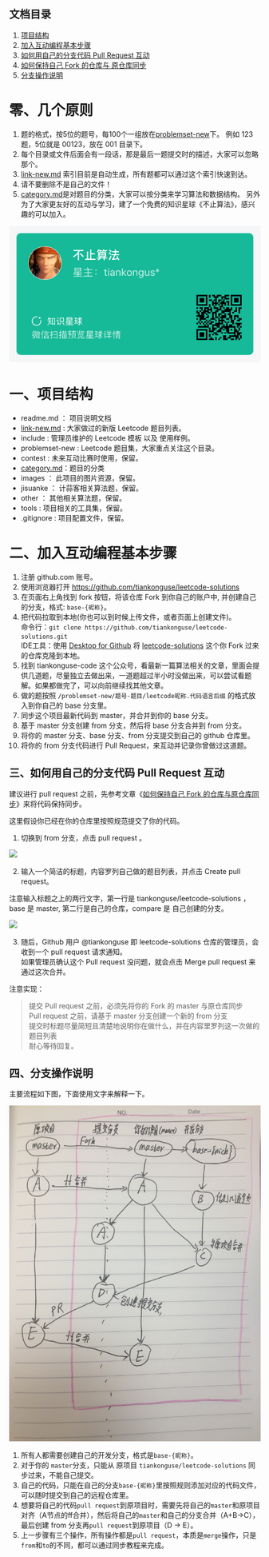 ## 文档目录


1. [项目结构](#一项目结构)  
2. [加入互动编程基本步骤](#二加入互动编程基本步骤)
3. [如何用自己的分支代码 Pull Request 互动](#三如何用自己的分支代码-pull-request-互动)
4. [如何保持自己 Fork 的仓库与 原仓库同步](#四如何保持自己-fork-的仓库与-原仓库同步)
5. [分支操作说明](#五分支操作说明)


# 零、几个原则  


1. 题的格式，按5位的题号，每100个一组放在[problemset-new](./problemset-new)下。 例如 123 题，5位就是 00123，放在 001 目录下。  
2. 每个目录或文件后面会有一段话，那是最后一题提交时的描述，大家可以忽略那个。  
3. [link-new.md](link-new.md) 索引目前是自动生成，所有题都可以通过这个索引快速到达。  
4. 请不要删除不是自己的文件！
5. [category.md](category.md)是对题目的分类，大家可以按分类来学习算法和数据结构。
   另外为了大家更友好的互动与学习，建了一个免费的知识星球《不止算法》，感兴趣的可以加入。  


![](/images/zhishixingqiu.jpg)


# 一、项目结构


* readme.md ： 项目说明文档
* [link-new.md](link-new.md) : 大家做过的新版 Leetcode  题目列表。  
* include : 管理员维护的 Leetcode 模板 以及 使用样例。  
* problemset-new : Leetcode 题目集，大家重点关注这个目录。   
* contest : 未来互动比赛时使用，保留。  
* [category.md](category.md)：题目的分类  
* images ： 此项目的图片资源，保留。  
* jisuanke ： 计蒜客相关算法题，保留。  
* other ： 其他相关算法题，保留。  
* tools : 项目相关的工具集，保留。  
* .gitignore : 项目配置文件，保留。    




# 二、加入互动编程基本步骤


1. 注册 github.com 账号。  
2. 使用浏览器打开 https://github.com/tiankonguse/leetcode-solutions  
3. 在页面右上角找到 fork 按钮，将该仓库 Fork 到你自己的账户中, 并创建自己的分支，格式: `base-{昵称}`。  
4. 把代码拉取到本地(你也可以到时候上传文件，或者页面上创建文件)。  
   命令行：`git clone https://github.com/tiankonguse/leetcode-solutions.git`  
   IDE工具：使用 [Desktop for Github](https://desktop.github.com/) 将 [leetcode-solutions](https://github.com/tiankonguse/leetcode-solutions.git) 这个你 Fork 过来的仓库克隆到本地。  
5. 找到 tiankonguse-code 这个公众号，看最新一篇算法相关的文章，里面会提供几道题，尽量独立去做出来，一道题超过半小时没做出来，可以尝试看题解。如果都做完了，可以向前继续找其他文章。  
6. 做的题按照 `/problemset-new/题号-题目/leetcode昵称.代码语言后缀` 的格式放入到你自己的 base 分支里。  
7. 同步这个项目最新代码到 master，并合并到你的 base 分支。  
8. 基于 master 分支创建 from 分支，然后将 base 分支合并到 from 分支。  
9. 将你的 master 分支、base 分支、from 分支提交到自己的 github 仓库里。  
10. 将你的 from 分支代码进行 Pull Request，来互动并记录你曾做过这道题。  



## 三、如何用自己的分支代码 Pull Request 互动  


建议进行 pull request 之前，先参考文章《[如何保持自己 Fork 的仓库与原仓库同步](https://mp.weixin.qq.com/s/cPHUqFz78hDIVH4kqHZJPw)》来将代码保持同步。  


这里假设你已经在你的仓库里按照规范提交了你的代码。  



1. 切换到 from 分支，点击 pull request 。  


![](/images/pull-request-click-pull-button.png)  


2. 输入一个简洁的标题，内容罗列自己做的题目列表，并点击 Create pull request。  

注意输入标题之上的两行文字，第一行是 tiankonguse/leetcode-solutions ，base  是 master, 第二行是自己的仓库，compare 是 自己创建的分支。    


![](/images/pull-request-create-again.png)  


3. 随后，Github 用户 @tiankonguse 即 leetcode-solutions 仓库的管理员，会收到一个 pull request 请求通知。  
如果管理员确认这个 Pull request 没问题，就会点击 Merge pull request 来通过这次合并。  


注意实现：


> 提交 Pull request 之前，必须先将你的 Fork 的 master 与原仓库同步  
> Pull request 之前，请基于 master 分支创建一个新的 from 分支  
> 提交时标题尽量简短且清楚地说明你在做什么，并在内容里罗列这一次做的题目列表  
> 耐心等待回复。  


## 四、分支操作说明  


主要流程如下图，下面使用文字来解释一下。  


![](/images/git-branch-manger2.jpg)  


1. 所有人都需要创建自己的开发分支，格式是`base-{昵称}`。  
2. 对于你的 `master`分支，只能从 原项目 `tiankonguse/leetcode-solutions` 同步过来，不能自己提交。  
3. 自己的代码，只能在自己的分支`base-{昵称}`里按照规则添加对应的代码文件，可以随时提交到自己的远程仓库里。  
4. 想要将自己的代码`pull request`到原项目时，需要先将自己的`master`和原项目对齐（A节点的ff合并），然后将自己的`master`和自己的分支合并（A+B->C），最后创建 from 分支再`pull request`到原项目（D -> E）。  
5. 上一步骤有三个操作，所有操作都是`pull request`，本质是`merge`操作，只是`from`和`to`的不同，都可以通过同步教程来完成。  



